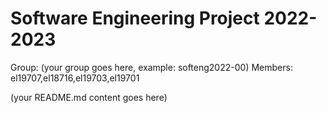 # Software Engineering Project 2022-2023

Group: (your group goes here, example: softeng2022-00)
Members: el19707,el18716,el19703,el19701
  
  
  
(your README.md content goes here)


